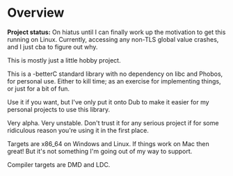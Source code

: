 # Overview

**Project status:** On hiatus until I can finally work up the motivation to get this running on Linux. Currently, accessing any non-TLS global value crashes, and I just cba to figure out why.

This is mostly just a little hobby project.

This is a -betterC standard library with no dependency on libc and Phobos, for personal use. Either to kill time; as an exercise for implementing things, or just for a bit of fun.

Use it if you want, but I've only put it onto Dub to make it easier for my personal projects to use this library.

Very alpha. Very unstable. Don't trust it for any serious project if for some ridiculous reason you're using it in the first place.

Targets are x86_64 on Windows and Linux. If things work on Mac then great! But it's not something I'm going out of my way to support.

Compiler targets are DMD and LDC.
